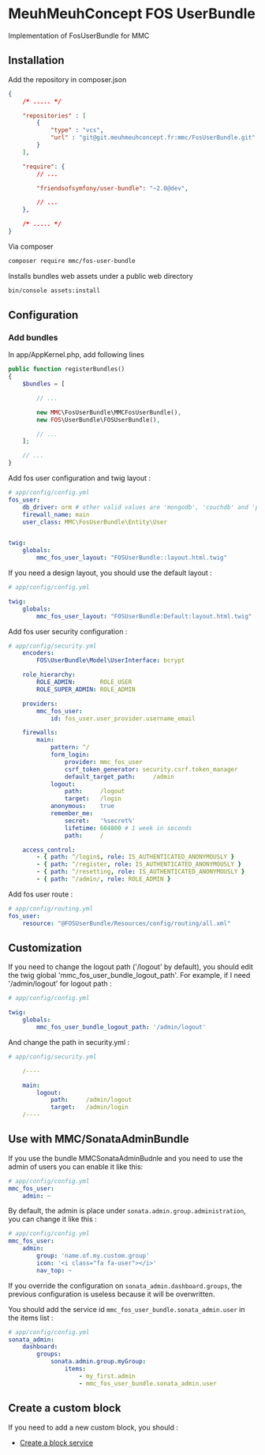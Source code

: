 # MeuhMeuhConcept FOS UserBundle

Implementation of FosUserBundle for MMC

## Installation

Add the repository in composer.json
```json
{
    /* ..... */

    "repositories" : [
        {
            "type" : "vcs",
            "url" : "git@git.meuhmeuhconcept.fr:mmc/FosUserBundle.git"
        }
    ],

    "require": {
        // ...

        "friendsofsymfony/user-bundle": "~2.0@dev",

        // ...
    },

    /* ..... */
}
```

Via composer
```bash
composer require mmc/fos-user-bundle
```
Installs bundles web assets under a public web directory
```bash
bin/console assets:install
```
## Configuration

### Add bundles
In app/AppKernel.php, add following lines
```php
public function registerBundles()
{
    $bundles = [

        // ...

        new MMC\FosUserBundle\MMCFosUserBundle(),
        new FOS\UserBundle\FOSUserBundle(),

        // ...
    ];

    // ...
}
```

Add fos user configuration and twig layout :
```yaml
# app/config/config.yml
fos_user:
    db_driver: orm # other valid values are 'mongodb', 'couchdb' and 'propel'
    firewall_name: main
    user_class: MMC\FosUserBundle\Entity\User


twig:
    globals:
        mmc_fos_user_layout: "FOSUserBundle::layout.html.twig"
```
If you need a design layout, you should use the default layout :
```yaml
# app/config/config.yml

twig:
    globals:
        mmc_fos_user_layout: "FOSUserBundle:Default:layout.html.twig"
```
Add fos user security configuration :
```yaml
# app/config/security.yml
    encoders:
        FOS\UserBundle\Model\UserInterface: bcrypt

    role_hierarchy:
        ROLE_ADMIN:       ROLE_USER
        ROLE_SUPER_ADMIN: ROLE_ADMIN

    providers:
        mmc_fos_user:
            id: fos_user.user_provider.username_email

    firewalls:
        main:
            pattern: ^/
            form_login:
                provider: mmc_fos_user
                csrf_token_generator: security.csrf.token_manager
                default_target_path:     /admin
            logout:
                path:     /logout
                target:   /login
            anonymous:    true
            remember_me:
                secret:   '%secret%'
                lifetime: 604800 # 1 week in seconds
                path:     /

    access_control:
        - { path: ^/login$, role: IS_AUTHENTICATED_ANONYMOUSLY }
        - { path: ^/register, role: IS_AUTHENTICATED_ANONYMOUSLY }
        - { path: ^/resetting, role: IS_AUTHENTICATED_ANONYMOUSLY }
        - { path: ^/admin/, role: ROLE_ADMIN }
```

Add fos user route :
```yaml
# app/config/routing.yml
fos_user:
    resource: "@FOSUserBundle/Resources/config/routing/all.xml"
```

## Customization

If you need to change the logout path ('/logout' by default), you should edit the twig global 'mmc_fos_user_bundle_logout_path'.
For example, if I need '/admin/logout' for logout path :

```yaml
# app/config/config.yml

twig:
    globals:
        mmc_fos_user_bundle_logout_path: '/admin/logout'
```

And change the path in security.yml :

```yaml
# app/config/security.yml

    /----

    main:
        logout:
            path:     /admin/logout
            target:   /admin/login
    /----
```

## Use with MMC/SonataAdminBundle


If you use the bundle MMCSonataAdminBudnle and you need to use the admin of users you can enable it like this:

```yaml
# app/config/config.yml
mmc_fos_user:
    admin: ~
```

By default, the admin is place under `sonata.admin.group.administration`, you can change it like this :
```yaml
# app/config/config.yml
mmc_fos_user:
    admin:
        group: 'name.of.my.custom.group'
        icon: '<i class="fa fa-user"></i>'
        nav_top: ~
```

If you override the configuration on `sonata_admin.dashboard.groups`, the previous configuration is useless because it will be overwritten.

You should add the service id `mmc_fos_user_bundle.sonata_admin.user` in the items list :
```yaml
# app/config/config.yml
sonata_admin:
    dashboard:
        groups:
            sonata.admin.group.myGroup:
                items:
                    - my_first.admin
                    - mmc_fos_user_bundle.sonata_admin.user
```
## Create a custom block

If you need to add a new custom block, you should :

-  [Create a block service](https://sonata-project.org/bundles/block/master/doc/reference/your_first_block.html)
